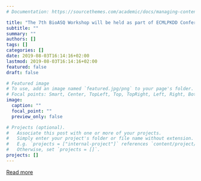 ```yaml
---
# Documentation: https://sourcethemes.com/academic/docs/managing-content/

title: "The 7th BioASQ Workshop will be held as part of ECMLPKDD Conference on 20th September 2019"
subtitle: ""
summary: ""
authors: []
tags: []
categories: []
date: 2019-08-03T16:14:16+02:00
lastmod: 2019-08-03T16:14:16+02:00
featured: false
draft: false

# Featured image
# To use, add an image named `featured.jpg/png` to your page's folder.
# Focal points: Smart, Center, TopLeft, Top, TopRight, Left, Right, BottomLeft, Bottom, BottomRight.
image:
  caption: ""
  focal_point: ""
  preview_only: false

# Projects (optional).
#   Associate this post with one or more of your projects.
#   Simply enter your project's folder or file name without extension.
#   E.g. `projects = ["internal-project"]` references `content/project/deep-learning/index.md`.
#   Otherwise, set `projects = []`.
projects: []
---
```

[Read more](http://www.bioasq.org/workshop)